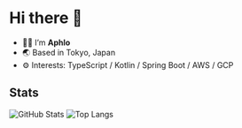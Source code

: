 # Hi there 👋

- 🧑‍💻 I’m **Aphlo**
- 🌏 Based in Tokyo, Japan
- ⚙️ Interests: TypeScript / Kotlin / Spring Boot / AWS / GCP

## Stats
![GitHub Stats](https://github-readme-stats.vercel.app/api?username=aphlo&show_icons=true)
![Top Langs](https://github-readme-stats.vercel.app/api/top-langs/?username=aphlo&layout=compact)
